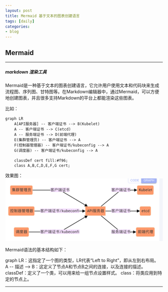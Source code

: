 ```yaml
---
layout: post
title: Mermaid 基于文本的图表创建语言
tags: [daily]
categories:
- blog
---
```


## Mermaid  
---

##### markdown 渲染工具

Mermaid是一种基于文本的图表创建语言，它允许用户使用文本和代码块来生成流程图、序列图、甘特图等。在Markdown编辑器中，通过Mermaid，可以方便地创建图表，并且很多支持Markdown的平台上都能渲染这些图表。

比如：

```
graph LR
    A[API服务器] -- 客户端证书 --> B(Kubelet)
    A -- 客户端证书 --> C(etcd)
    A -- 服务端证书 --> D(前端代理)
    E(集群管理员) -- 客户端证书 --> A
    F(控制器管理器) -- 客户端证书/kubeconfig --> A
    G(调度器) -- 客户端证书/kubeconfig --> A

    classDef cert fill:#f96;
    class A,B,C,D,E,F,G cert;
```
效果图：
![alt text](image.png)


Mermaid语法的基本结构如下：

graph LR：这指定了一个图的类型，LR代表“Left to Right”，即从左到右布局。
A -- 描述 --> B：这定义了节点A和节点B之间的连接，以及连接的描述。
classDef：定义了一个类，可以用来给一组节点设置样式。
class：将类应用到特定的节点上。
 

---
